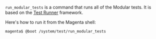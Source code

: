`run_modular_tests` is a command that runs all of the Modular tests. It is
based on the [Test Runner](https://fuchsia.googlesource.com/test_runner/)
framework.

Here's how to run it from the Magenta shell:

```
magenta$ @boot /system/test/run_modular_tests
```
